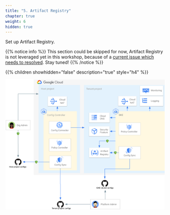 ```yaml
---
title: "5. Artifact Registry"
chapter: true
weight: 6
hidden: true
---
```

Set up Artifact Registry.

{{% notice info %}}
This section could be skipped for now, Artifact Registry is not leveraged yet in this workshop, because of a [current issue which needs to resolved](https://github.com/mathieu-benoit/acm-workshop/issues/21). Stay tuned!
{{% /notice %}}

{{% children showhidden="false" description="true" style="h4" %}}

![Artifact Registry overview](/images/artifact-registry-overview.png?width=50pc)